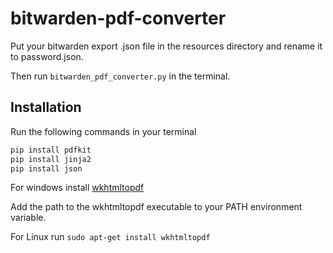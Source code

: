 # bitwarden-pdf-converter

Put your bitwarden export .json file in the resources directory and rename it to password.json.

Then run `bitwarden_pdf_converter.py` in the terminal.

## Installation

Run the following commands in your terminal

```bash
pip install pdfkit
pip install jinja2
pip install json
```

For windows install [wkhtmltopdf](https://github.com/wkhtmltopdf/wkhtmltopdf/releases/download/0.12.4/wkhtmltox-0.12.4_msvc2015-win64.exe)

Add the path to the wkhtmltopdf executable to your PATH environment variable.

For Linux run `sudo apt-get install wkhtmltopdf`
